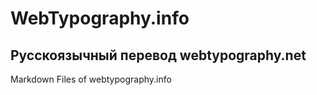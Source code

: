 # WebTypography.info
## Русскоязычный перевод webtypography.net
Markdown Files of webtypography.info
